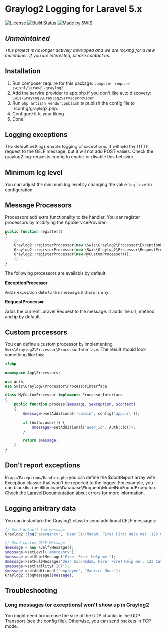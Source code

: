 # Graylog2 Logging for Laravel 5.x
[![License](https://poser.pugx.org/swisnl/textsnippet/license)](https://packagist.org/packages/swisnl/laravel-graylog) [![Build Status](https://travis-ci.org/swisnl/laravel-graylog2.svg?branch=master)](https://travis-ci.org/swisnl/laravel-graylog2) [![Made by SWIS](https://img.shields.io/badge/%F0%9F%9A%80-made%20by%20SWIS-%230737A9.svg)](https://www.swis.nl)

## *Unmaintained*
*This project is no longer actively developed and we are looking for a new maintainer. If you are interested, please contact us.* 

## Installation
1. Run composer require for this package: `composer require swisnl/laravel-graylog2`
2. Add the service provider to app.php if you don't like auto discovery: `Swis\Graylog2\Graylog2ServiceProvider`
3. Run `php artisan vendor:publish` to publish the config file to ./config/graylog2.php.
4. Configure it to your liking
5. Done!

## Logging exceptions
The default settings enable logging of exceptions. It will add the HTTP request to the GELF message, but it will not add POST values. Check the graylog2.log-requests config to enable or disable this behavior.

## Minimum log level
You can adjust the minimum log level by changing the value `log_level`in configuration.

## Message Processors 
Processors add extra functionality to the handler. You can register processors by modifying the AppServiceProvider:
```php
public function register()
{
    //...
    Graylog2::registerProcessor(new \Swis\Graylog2\Processor\ExceptionProcessor());
    Graylog2::registerProcessor(new \Swis\Graylog2\Processor\RequestProcessor());
    Graylog2::registerProcessor(new MyCustomProcessor());
    //...
}
```

The following processors are available by default:

**ExceptionProcessor**

Adds exception data to the message if there is any.

**RequestProcessor**

Adds the current Laravel Request to the message. It adds the url, method and ip by default.

## Custom processors
You can define a custom processor by implementing `Swis\Graylog2\Processor\ProcessorInterface`. The result should look something like this:

```php
<?php

namespace App\Processors;

use Auth;
use Swis\Graylog2\Processor\ProcessorInterface;

class MyCustomProcessor implements ProcessorInterface
{
    public function process($message, $exception, $context)
    {
        $message->setAdditional('domain', config('app.url'));

        if (Auth::user()) {
            $message->setAdditional('user_id', Auth::id());
        }

        return $message;
    }
}

```

## Don't report exceptions
In `app/Exceptions/Handler.php` you can define the $dontReport array with Exception classes that won't be reported to the logger. For example, you can blacklist the \Illuminate\Database\Eloquent\ModelNotFoundException. Check the [Laravel Documentation](https://laravel.com/docs/master/errors#the-exception-handler) about errors for more information.

## Logging arbitrary data
You can instantiate the Graylog2 class to send additional GELF messages:

```php
// Send default log message
Graylog2::log('emergency', 'Dear Sir/Madam, Fire! Fire! Help me!. 123 Cavendon Road. Looking forward to hearing from you. Yours truly, Maurice Moss.', ['facility' => 'ICT']);

// Send custom GELF Message
$message = new \Gelf\Message();
$message->setLevel('emergency');
$message->setShortMessage('Fire! Fire! Help me!');
$message->setFullMessage('Dear Sir/Madam, Fire! Fire! Help me!. 123 Cavendon Road. Looking forward to hearing from you. Yours truly, Maurice Moss.');
$message->setFacility('ICT');
$message->setAdditional('employee', 'Maurice Moss');
Graylog2::logMessage($message);
```

## Troubleshooting

### Long messages (or exceptions) won't show up in Graylog2
You might need to increase the size of the UDP chunks in the UDP Transport (see the config file). Otherwise, you can send packets in TCP mode.

